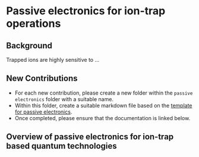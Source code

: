 # Passive electronics for ion-trap operations

## Background

Trapped ions are highly sensitive to ...

## New Contributions

* For each new contribution, please create a new folder within the `passive electronics` folder with a suitable name.
* Within this folder, create a suitable markdown file based on the [template for passive electronics](template_passive_electronics).
* Once completed, please ensure that the documentation is linked below.

## Overview of passive electronics for ion-trap based quantum technologies
